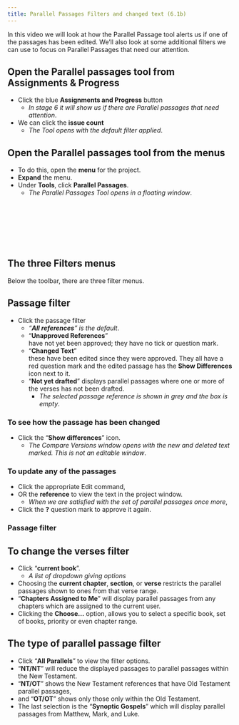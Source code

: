 ```yaml
---
title: Parallel Passages Filters and changed text (6.1b)
---
```

In this video we will look at how the Parallel Passage tool alerts us if one of the passages has been edited. We’ll also look at some additional filters we can use to focus on Parallel Passages that need our attention.

## Open the Parallel passages tool from Assignments & Progress

-   Click the blue **Assignments and Progress** button
    -  *In stage 6 it will show us if there are Parallel passages that need attention*.
-   We can click the **issue count**
    -  *The Tool opens with the default filter applied*.

## Open the Parallel passages tool from the menus

-   To do this, open the **menu** for the project.
-   **Expand** the menu.
-   Under **Tools**, click **Parallel Passages**.
    -  *The Parallel Passages Tool opens in a floating window*.

 
-----

 
-----

## The three Filters menus

Below the toolbar, there are three filter menus.

## Passage filter

-   Click the passage filter
    -  *“**All references**” is the default*.
    -   “**Unapproved References**”  
    have not yet been approved; they have no tick or question mark.
    -   “**Changed Text**”  
    these have been edited since they were approved. They all have a red question mark and the edited passage has the **Show Differences** icon next to it.
    -   “**Not yet drafted**”  displays parallel passages where one or more of the verses has not been drafted.
        -  *The selected passage reference is shown in grey and the box is empty*.

### To see how the passage has been changed

-   Click the “**Show differences**” icon.
    -  *The Compare Versions window opens with the new and deleted text marked. This is not an editable window*.

### To update any of the passages

-   Click the appropriate Edit command,
-   OR the **reference** to view the text in the project window.
    -  *When we are satisfied with the set of parallel passages once more*,
-   Click the **?** question mark to approve it again.

### Passage filter

## To change the verses filter

-   Click “**current book**”.
    -  *A list of dropdown giving options*
-   Choosing the **current chapter**, **section**, or **verse** restricts the parallel passages shown to ones from that verse range.
-   “**Chapters Assigned to Me**” will display parallel passages from any chapters which are assigned to the current user.
-   Clicking the **Choose…** option, allows you to select a specific book, set of books, priority or even chapter range.

## The type of parallel passage filter

-   Click “**All Parallels**” to view the filter options.
-   “**NT/NT**” will reduce the displayed passages to parallel passages within the New Testament.
-   “**NT/OT**” shows the New Testament references that have Old Testament parallel passages,
-   and “**OT/OT**” shows only those only within the Old Testament.
-   The last selection is the “**Synoptic Gospels**” which will display parallel passages from Matthew, Mark, and Luke.
